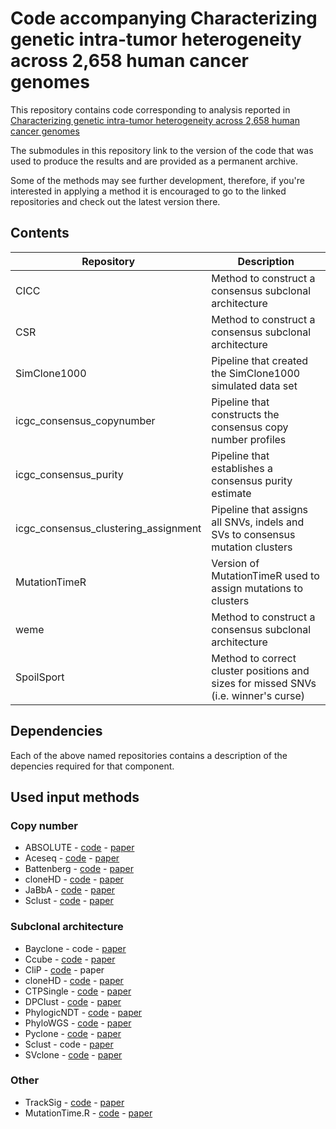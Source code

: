 # Code accompanying Characterizing genetic intra-tumor heterogeneity across 2,658 human cancer genomes
This repository contains code corresponding to analysis reported in [Characterizing genetic intra-tumor heterogeneity across 2,658 human cancer genomes](https://www.biorxiv.org/content/10.1101/312041v5)

The submodules in this repository link to the version of the code that was used to produce the results and are provided as a permanent archive. 

Some of the methods may see further development, therefore, if you're interested in applying a method it is encouraged to go to the linked repositories and check out the latest version there.


## Contents

| Repository | Description |
| --- | --- |
| CICC | Method to construct a consensus subclonal architecture |
| CSR | Method to construct a consensus subclonal architecture |
| SimClone1000 | Pipeline that created the SimClone1000 simulated data set |
| icgc\_consensus\_copynumber | Pipeline that constructs the consensus copy number profiles |
| icgc\_consensus\_purity | Pipeline that establishes a consensus purity estimate |
| icgc\_consensus\_clustering\_assignment | Pipeline that assigns all SNVs, indels and SVs to consensus mutation clusters |
| MutationTimeR | Version of MutationTimeR used to assign mutations to clusters |
| weme | Method to construct a consensus subclonal architecture |
| SpoilSport | Method to correct cluster positions and sizes for missed SNVs (i.e. winner's curse) |

## Dependencies

Each of the above named repositories contains a description of the depencies required for that component.

## Used input methods

### Copy number
* ABSOLUTE - [code](https://software.broadinstitute.org/cancer/cga/absolute) - [paper](https://www.ncbi.nlm.nih.gov/pmc/articles/PMC4383288/)
* Aceseq - [code](https://github.com/DKFZ-ODCF/ACEseqWorkflow) - [paper](https://www.biorxiv.org/content/early/2017/10/29/210807)
* Battenberg - [code](https://github.com/Wedge-Oxford/battenberg) - [paper](https://www.ncbi.nlm.nih.gov/pmc/articles/PMC3428864/)
* cloneHD - [code](https://github.com/andrej-fischer/cloneHD) - [paper](https://www.ncbi.nlm.nih.gov/pubmed/24882004)
* JaBbA - [code](https://github.com/mskilab/JaBbA) - [paper](https://doi.org/10.1016/j.cell.2020.08.006)
* Sclust - [code](http://www.uni-koeln.de/med-fak/sclust/Sclust.tgz) - [paper](https://www.ncbi.nlm.nih.gov/pubmed/29844525)

### Subclonal architecture
* Bayclone - code - [paper](https://www.ncbi.nlm.nih.gov/pubmed/25592605)
* Ccube - [code](https://github.com/keyuan/ccube) - [paper](https://www.biorxiv.org/content/10.1101/484402v1)
* CliP - [code](https://github.com/wwylab/CliP) - paper
* cloneHD - [code](https://github.com/andrej-fischer/cloneHD) - [paper](https://www.ncbi.nlm.nih.gov/pubmed/24882004)
* CTPSingle - [code](https://github.com/nlgndnmz/CTPsingle) - [paper](https://www.ncbi.nlm.nih.gov/pubmed/28056180)
* DPClust - [code](https://github.com/Wedge-Oxford/dpclust) - [paper](https://www.ncbi.nlm.nih.gov/pmc/articles/PMC3428864/)
* PhylogicNDT - [code](https://github.com/broadinstitute/PhylogicNDT/) - [paper](https://www.biorxiv.org/content/10.1101/508127v2)
* PhyloWGS - [code](https://github.com/morrislab/phylowgs) - [paper](https://www.ncbi.nlm.nih.gov/pubmed/25786235)
* Pyclone - [code](https://bitbucket.org/aroth85/pyclone/) - [paper](https://www.ncbi.nlm.nih.gov/pubmed/24633410)
* Sclust - code - [paper](https://www.ncbi.nlm.nih.gov/pubmed/29844525)
* SVclone - [code](https://github.com/mcmero/SVclone) - [paper](https://www.biorxiv.org/content/early/2017/08/04/172486)

### Other
* TrackSig - [code](https://github.com/YuliaRubanova/TrackSig) - [paper](https://www.biorxiv.org/content/early/2018/03/29/260471)
* MutationTime.R - [code](https://github.com/gerstung-lab/MutationTimeR) - [paper](https://www.biorxiv.org/content/early/2017/08/30/161562)
